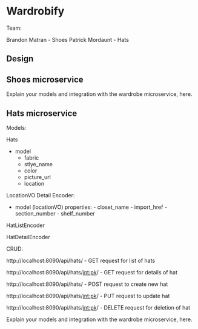 # Wardrobify

Team:

Brandon Matran - Shoes
Patrick Mordaunt - Hats

## Design

## Shoes microservice

Explain your models and integration with the wardrobe
microservice, here.

## Hats microservice

Models:

Hats
- model
    - fabric
    - stlye_name
    - color
    - picture_url
    - location

LocationVO Detail Encoder:
- model (locationVO)
    properties:
        - closet_name
        - import_href
        - section_number
        - shelf_number

HatListEncoder

HatDetailEncoder


CRUD:

http://localhost:8090/api/hats/ - GET request for list of hats

http://localhost:8090/api/hats/<int:pk>/ - GET request for details of hat

http://localhost:8090/api/hats/ - POST request to create new hat

http://localhost:8090/api/hats/<int:pk>/ - PUT request to update hat

http://localhost:8090/api/hats/<int:pk>/ - DELETE request for deletion of hat

Explain your models and integration with the wardrobe
microservice, here.
